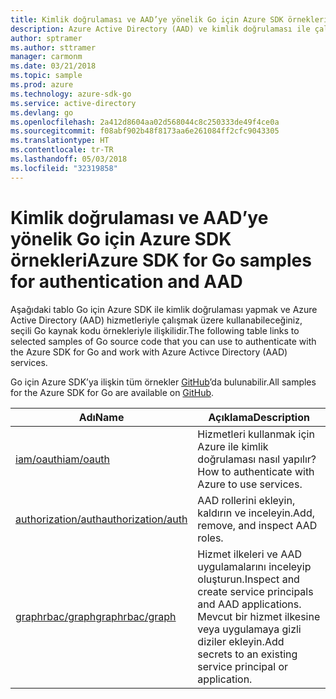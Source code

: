 ```yaml
---
title: Kimlik doğrulaması ve AAD’ye yönelik Go için Azure SDK örnekleri
description: Azure Active Directory (AAD) ve kimlik doğrulaması ile çalışmak üzere Go için Azure SDK’dan seçilen örnekler.
author: sptramer
ms.author: sttramer
manager: carmonm
ms.date: 03/21/2018
ms.topic: sample
ms.prod: azure
ms.technology: azure-sdk-go
ms.service: active-directory
ms.devlang: go
ms.openlocfilehash: 2a412d8604aa02d568044c8c250333de49f4ce0a
ms.sourcegitcommit: f08abf902b48f8173aa6e261084ff2cfc9043305
ms.translationtype: HT
ms.contentlocale: tr-TR
ms.lasthandoff: 05/03/2018
ms.locfileid: "32319858"
---
```

# <a name="azure-sdk-for-go-samples-for-authentication-and-aad"></a><span data-ttu-id="97dc5-103">Kimlik doğrulaması ve AAD’ye yönelik Go için Azure SDK örnekleri</span><span class="sxs-lookup"><span data-stu-id="97dc5-103">Azure SDK for Go samples for authentication and AAD</span></span>

<span data-ttu-id="97dc5-104">Aşağıdaki tablo Go için Azure SDK ile kimlik doğrulaması yapmak ve Azure Active Directory (AAD) hizmetleriyle çalışmak üzere kullanabileceğiniz, seçili Go kaynak kodu örnekleriyle ilişkilidir.</span><span class="sxs-lookup"><span data-stu-id="97dc5-104">The following table links to selected samples of Go source code that you can use to authenticate with the Azure SDK for Go and work with Azure Activce Directory (AAD) services.</span></span> 

<span data-ttu-id="97dc5-105">Go için Azure SDK’ya ilişkin tüm örnekler [GitHub](https://github.com/Azure-Samples/azure-sdk-for-go-samples)’da bulunabilir.</span><span class="sxs-lookup"><span data-stu-id="97dc5-105">All samples for the Azure SDK for Go are available on [GitHub](https://github.com/Azure-Samples/azure-sdk-for-go-samples).</span></span>

| <span data-ttu-id="97dc5-106">Adı</span><span class="sxs-lookup"><span data-stu-id="97dc5-106">Name</span></span> | <span data-ttu-id="97dc5-107">Açıklama</span><span class="sxs-lookup"><span data-stu-id="97dc5-107">Description</span></span> |
|------|-------------|
| [<span data-ttu-id="97dc5-108">iam/oauth</span><span class="sxs-lookup"><span data-stu-id="97dc5-108">iam/oauth</span></span>](https://github.com/Azure-Samples/azure-sdk-for-go-samples/blob/master/iam/oauth.go) | <span data-ttu-id="97dc5-109">Hizmetleri kullanmak için Azure ile kimlik doğrulaması nasıl yapılır?</span><span class="sxs-lookup"><span data-stu-id="97dc5-109">How to authenticate with Azure to use services.</span></span> |
| [<span data-ttu-id="97dc5-110">authorization/auth</span><span class="sxs-lookup"><span data-stu-id="97dc5-110">authorization/auth</span></span>](https://github.com/Azure-Samples/azure-sdk-for-go-samples/blob/master/authorization/auth.go) | <span data-ttu-id="97dc5-111">AAD rollerini ekleyin, kaldırın ve inceleyin.</span><span class="sxs-lookup"><span data-stu-id="97dc5-111">Add, remove, and inspect AAD roles.</span></span> |
| [<span data-ttu-id="97dc5-112">graphrbac/graph</span><span class="sxs-lookup"><span data-stu-id="97dc5-112">graphrbac/graph</span></span>](https://github.com/Azure-Samples/azure-sdk-for-go-samples/blob/master/graphrbac/graph.go) | <span data-ttu-id="97dc5-113">Hizmet ilkeleri ve AAD uygulamalarını inceleyip oluşturun.</span><span class="sxs-lookup"><span data-stu-id="97dc5-113">Inspect and create service principals and AAD applications.</span></span> <span data-ttu-id="97dc5-114">Mevcut bir hizmet ilkesine veya uygulamaya gizli diziler ekleyin.</span><span class="sxs-lookup"><span data-stu-id="97dc5-114">Add secrets to an existing service principal or application.</span></span> |
